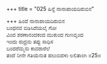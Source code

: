 +++
title = "025 ಹಿನ್ದೆ ನಾನಾಪಾಯದಿರುಬಿನ"

+++
ಹಿಂದೆ ನಾನಾಪಾಯದಿರುಬಿನ  
ಬಂಧನವ ಬಿಡಿಸಿದೆಯಲೈ ಗೋ  
ವಿಂದ ಶರಣಾನಂದಕಂದ ಮುಕುಂದ ಗುಣವೃಂದ   
ಇಂದು ರುದ್ರನು ತಪ್ಪು ಸಾಧಿಸ  
ಬಂದರೆಮ್ಮನು ಕಾವರಾರೆಲೆ  
ತಂದೆ ನೀನೇ ಗತಿಯೆನುತ ಹಲುಬಿದಳು ಲಲಿತಾಂಗಿ      ॥25॥